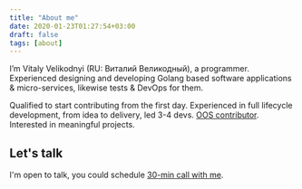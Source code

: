 ```yaml
---
title: "About me"
date: 2020-01-23T01:27:54+03:00
draft: false
tags: [about]
---
```


I’m Vitaly Velikodnyi (RU: Виталий Великодный), a programmer. Experienced designing and developing Golang based 
software applications & micro-services, likewise tests & DevOps for them.

Qualified to start contributing from the first day. Experienced in full lifecycle development, from idea to delivery, 
led 3-4 devs. [OOS contributor](https://github.com/vvelikodny). Interested in meaningful projects.

## Let's talk
I'm open to talk, you could schedule [30-min call with me](https://calendly.com/vvelikodny/).